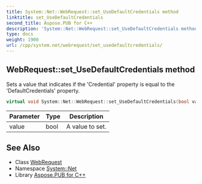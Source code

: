 ```yaml
---
title: System::Net::WebRequest::set_UseDefaultCredentials method
linktitle: set_UseDefaultCredentials
second_title: Aspose.PUB for C++
description: 'System::Net::WebRequest::set_UseDefaultCredentials method. Sets a value that indicates if the ''Credential'' property is equal to the ''DefaultCredentials'' property in C++.'
type: docs
weight: 1900
url: /cpp/system.net/webrequest/set_usedefaultcredentials/
---
```

## WebRequest::set_UseDefaultCredentials method


Sets a value that indicates if the 'Credential' property is equal to the 'DefaultCredentials' property.

```cpp
virtual void System::Net::WebRequest::set_UseDefaultCredentials(bool value)
```


| Parameter | Type | Description |
| --- | --- | --- |
| value | bool | A value to set. |

## See Also

* Class [WebRequest](../)
* Namespace [System::Net](../../)
* Library [Aspose.PUB for C++](../../../)
